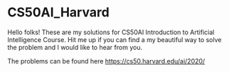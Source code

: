 # CS50AI_Harvard

Hello folks! These are my solutions for CS50AI Introduction to Artificial Intelligence Course. Hit me up if you can find a my beautiful way to solve the problem and I would like to hear from you. 

The problems can be found here https://cs50.harvard.edu/ai/2020/ 
